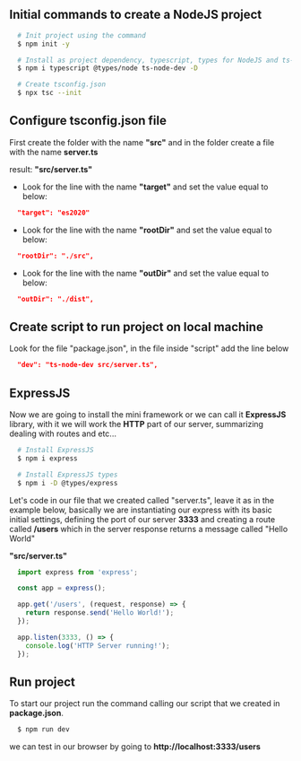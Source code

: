## Initial commands to create a NodeJS project
```bash
  # Init project using the command 
  $ npm init -y

  # Install as project dependency, typescript, types for NodeJS and ts-node-dev
  $ npm i typescript @types/node ts-node-dev -D

  # Create tsconfig.json
  $ npx tsc --init
```

## Configure tsconfig.json file
First create the folder with the name **"src"** and in the folder create a file with the name **server.ts**

result: 
**"src/server.ts"**

- Look for the line with the name **"target"** and set the value equal to below:
```json
  "target": "es2020"
```

- Look for the line with the name **"rootDir"** and set the value equal to below:
```json
  "rootDir": "./src",
```

- Look for the line with the name **"outDir"** and set the value equal to below:
```json
  "outDir": "./dist",
```

## Create script to run project on local machine
Look for the file "package.json", in the file inside "script" add the line below
```json
  "dev": "ts-node-dev src/server.ts",
```

## ExpressJS 
Now we are going to install the mini framework or we can call it **ExpressJS** library, with it we will work the **HTTP** part of our server, summarizing dealing with routes and etc...

```bash
  # Install ExpressJS
  $ npm i express

  # Install ExpressJS types
  $ npm i -D @types/express
```

Let's code in our file that we created called "server.ts", leave it as in the example below, basically we are instantiating our express with its basic initial settings, defining the port of our server **3333** and creating a route called **/users** which in the server response returns a message called "Hello World"

**"src/server.ts"**
```typescript
  import express from 'express';

  const app = express();

  app.get('/users', (request, response) => {
    return response.send('Hello World!');
  });

  app.listen(3333, () => {
    console.log('HTTP Server running!');
  });
```

## Run project
To start our project run the command calling our script that we created in **package.json**.
```bash
  $ npm run dev
```

we can test in our browser by going to **http://localhost:3333/users**